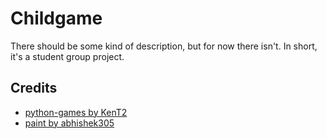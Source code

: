# Childgame

There should be some kind of description, but for now there isn't. In short, it's a student group project.

## Credits

- [python-games by KenT2](https://github.com/KenT2/python-games)
- [paint by abhishek305](https://github.com/abhishek305/ProgrammingKnowlegde-Tkinter-Series/blob/master/10th/Slider%20and%20color%20choos.py)
